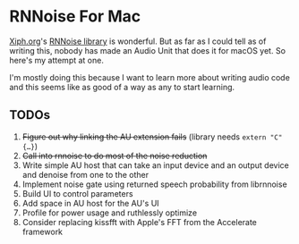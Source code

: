 #  RNNoise For Mac

[Xiph.org](https://xiph.org)'s [RNNoise library](https://github.com/xiph/rnnoise) is wonderful. But as far as I could tell as of writing this, nobody has made an Audio Unit that does it for macOS yet. So here's my attempt at one.

I'm mostly doing this because I want to learn more about writing audio code and this seems like as good of a way as any to start learning.

## TODOs

1. ~~Figure out why linking the AU extension fails~~ (library needs `extern "C" {…}`)
2. ~~Call into rnnoise to do most of the noise reduction~~
3. Write simple AU host that can take an input device and an output device and denoise from one to the other
3. Implement noise gate using returned speech probability from librnnoise
4. Build UI to control parameters
4. Add space in AU host for the AU's UI
5. Profile for power usage and ruthlessly optimize
6. Consider replacing kissfft with Apple's FFT from the Accelerate framework
